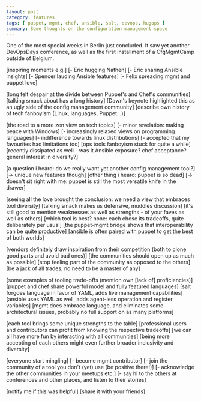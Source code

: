 ```yaml
---
layout: post
category: features
tags: [ puppet, mgmt, chef, ansible, salt, devops, hugops ]
summary: Some thoughts on the configuration management space
---
```


One of the most special weeks in Berlin just concluded. It saw
yet another DevOpsDays conference, as well as the first installment
of a CfgMgmtCamp outside of Belgium.

[inspiring moments e.g.]
[- Eric hugging Nathen]
[- Eric sharing Ansible insights]
[- Spencer lauding Ansible features]
[- Felix spreading mgmt and puppet love]

[long felt despair at the divide between Puppet's and Chef's communities]
[talking smack about <not my tool> has a long history]
[Dawn's keynote highlighted this as an ugly side of the config management community]
[describe own history of tech fanboyism (Linux, languages, Puppet...)]

[the road to a more zen view on tech topics]
[- minor revelation: making peace with Windows]
[- increasingly relaxed views on programming languages]
[- indifference towards linux distributions]
[- accepted that my favourites had limitations too]
[ops tools fanboyism stuck for quite a while]
[recently dissipated as well - was it Ansible exposure? chef acceptance? general interest in diversity?]

[a question i heard: do we really want yet another config management tool?]
[-> unique new features though]
[other thing i heard: puppet is so dead]
[-> doesn't sit right with me: puppet is still the most versatile knife in the drawer]

[seeing all the love brought the conclusion: we need a view that embraces tool diversity]
[talking smack makes us defensive, muddles discussion]
[it's still good to mention weaknesses as well as strengths - of your faves as well as others]
[which tool is best? none: each chose its tradeoffs, quite deliberately per usual]
[the puppet-mgmt bridge shows that interoperability can be quite productive]
[ansible is often paired with puppet to get the best of both worlds]

[vendors definitely draw inspiration from their competition (both to clone good parts and avoid bad ones)]
[the communities should open up as much as possible]
[stop feeling part of the <puppet> community as opposed to the others]
[be a jack of all trades, no need to be a master of any]

[some examples of tooling trade-offs (mention own [lack of] proficiencies)]
[puppet and chef share powerful model and fully featured languages]
[salt forgoes language in favor of YAML, adds live management capabilities]
[ansible uses YAML as well, adds agent-less operation and register variables]
[mgmt does embrace language, and eliminates some architectural issues, probably no full support on as many platforms]

[each tool brings some unique strengths to the table]
[professional users and contributors can profit from knowing the respective tradeoffs]
[we can all have more fun by interacting with all communities]
[being more accepting of each others might even further broader inclusivity and diversity]

[everyone start mingling]
[- become mgmt contributor]
[- join the community of a tool you don't (yet) use (be positive there!)]
[- acknowledge the other communities in your meetups etc.]
[- say hi to the others at conferences and other places, and listen to their stories]

[notify me if this was helpful]
[share it with your friends]
